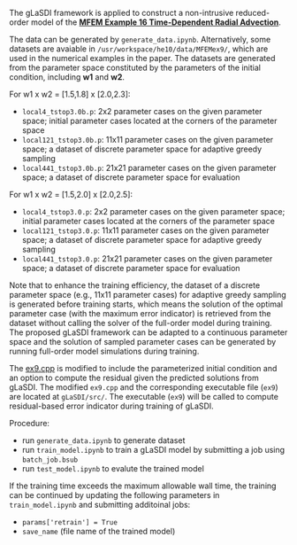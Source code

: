 The gLaSDI framework is applied to construct a non-intrusive reduced-order model of the [**MFEM Example 16 Time-Dependent Radial Advection**](https://github.com/mfem/mfem/blob/master/examples/ex9.cpp).


The data can be generated by `generate_data.ipynb`. Alternatively, some datasets are avaiable in `/usr/workspace/he10/data/MFEMex9/`, which are used in the numerical examples in the paper. The datasets are generated from the parameter space constituted by the parameters of the initial condition, including **w1** and **w2**.


For w1 x w2 = [1.5,1.8] x [2.0,2.3]:
- `local4_tstop3.0b.p`: 2x2 parameter cases on the given parameter space; initial parameter cases located at the corners of the parameter space
- `local121_tstop3.0b.p`: 11x11 parameter cases on the given parameter space; a dataset of discrete parameter space for adaptive greedy sampling
- `local441_tstop3.0b.p`: 21x21 parameter cases on the given parameter space; a dataset of discrete parameter space for evaluation


For w1 x w2 = [1.5,2.0] x [2.0,2.5]:
- `local4_tstop3.0.p`: 2x2 parameter cases on the given parameter space; initial parameter cases located at the corners of the parameter space
- `local121_tstop3.0.p`: 11x11 parameter cases on the given parameter space; a dataset of discrete parameter space for adaptive greedy sampling
- `local441_tstop3.0.p`: 21x21 parameter cases on the given parameter space; a dataset of discrete parameter space for evaluation


Note that to enhance the training efficiency, the dataset of a discrete parameter space (e.g., 11x11 parameter cases) for adaptive greedy sampling is generated before training starts, which means the solution of the optimal parameter case (with the maximum error indicator) is retrieved from the dataset without calling the solver of the full-order model during training. The proposed gLaSDI framework can be adapted to a continuous parameter space and the solution of sampled parameter cases can be generated by running full-order model simulations during training.


The [ex9.cpp](https://github.com/mfem/mfem/blob/master/examples/ex9.cpp) is modified to include the parameterized initial condition and an option to compute the residual given the predicted solutions from gLaSDI. The modified `ex9.cpp` and the corresponding executable file (`ex9`) are located at `gLaSDI/src/`. The executable (`ex9`) will be called to compute residual-based error indicator during training of gLaSDI.


Procedure:
- run `generate_data.ipynb` to generate dataset
- run `train_model.ipynb` to train a gLaSDI model by submitting a job using `batch_job.bsub`
- run `test_model.ipynb` to evalute the trained model


If the training time exceeds the maximum allowable wall time, the training can be continued by updating the following parameters in `train_model.ipynb` and submitting additoinal jobs:
- `params['retrain'] = True`
- `save_name` (file name of the trained model) 